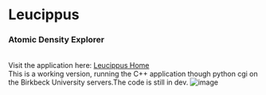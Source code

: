 # Leucippus
### Atomic Density Explorer
<br/>Visit the application here: <a href='https://student.cryst.bbk.ac.uk/~ab002/Leucippus.html' title='Home' target='_self'>Leucippus Home</a>
<br/>This is a working version, running the C++ application though python cgi on the Birkbeck University servers.The code is still in dev.
![image](https://user-images.githubusercontent.com/4478957/134780386-b1125a01-b336-47aa-a42f-4f832d88e7f8.png)



